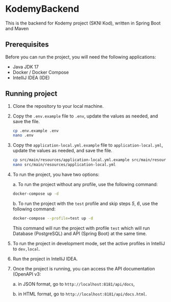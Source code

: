 # KodemyBackend

This is the backend for Kodemy project (SKNI Kod), written in Spring Boot and Maven

## Prerequisites

Before you can run the project, you will need the following applications:

- Java JDK 17
- Docker / Docker Compose
- IntelliJ IDEA (IDE)

## Running project

1. Clone the repository to your local machine.
2. Copy the `.env.example` file to `.env`, update the values as needed, and save the file.
    ```bash
    cp .env.example .env
    nano .env
    ```
3. Copy the `application-local.yml.example` file to `application-local.yml`, update the values as needed, and save the file.
   ```bash
   cp src/main/resources/application-local.yml.example src/main/resources/application-local.yml
   nano src/main/resources/application-local.yml
    ```
4. To run the project, you have two options:

   a. To run the project without any profile, use the following command:
   ```bash
   docker-compose up -d
   ```
   b. To run the project with the `test` profile and skip steps _5_, _6_, use the following command:
   ```bash
   docker-compose --profile=test up -d
   ```
   This command will run the project with profile `test` which will run Database  (PostgreSQL) and API (Spring Boot) at the same time.
5. To run the project in development mode, set the active profiles in IntelliJ to `dev,local`.
6. Run the project in IntelliJ IDEA.
7. Once the project is running, you can access the API documentation (OpenAPI v3:

   a. in JSON format, go to `http://localhost:8181/api/docs`,

   b. in HTML format, go to `http://localhost:8181/api/docs.html`.